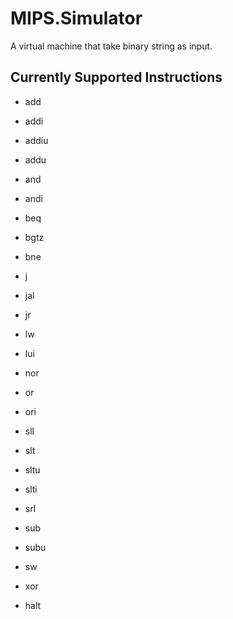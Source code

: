 # MIPS.Simulator

A virtual machine that take binary string as input.

## Currently Supported Instructions

- add
- addi
- addiu
- addu
- and
- andi
- beq
- bgtz
- bne
- j
- jal
- jr

- lw
- lui
- nor
- or
- ori
- sll
- slt
- sltu
- slti

- srl
- sub
- subu
- sw
- xor
- halt
